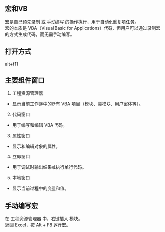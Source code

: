 ## 宏和VB
宏是自己预先录制 或 手动编写 的操作执行，用于自动化重复项任务。  
宏的本质是 VBA（Visual Basic for Applications）代码，但用户可以通过录制宏的方式生成代码，而无需手动编写。

## 打开方式
alt+f11  

## 主要组件窗口
1. 工程资源管理器
 - 显示当前工作簿中的所有 VBA 项目（模块、类模块、用户窗体等）。 
2. 代码窗口
 - 用于编写和编辑 VBA 代码。
3. 属性窗口
 - 显示和编辑对象的属性。
4. 立即窗口
 - 用于调试时输出结果或执行单行代码。
5. 本地窗口
 - 显示当前过程中的变量和值。

 ## 手动编写宏
 在 工程资源管理器 中，右键插入 模块。  
 返回 Excel，按 Alt + F8 运行宏。 